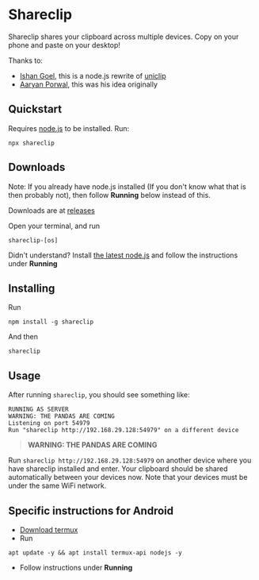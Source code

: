 # Shareclip

Shareclip shares your clipboard across multiple devices. Copy on your phone and paste on your desktop!

Thanks to:
- [Ishan Goel](https://github.com/quackduck/), this is a node.js rewrite of [uniclip](https://github.com/quackduck/uniclip)
- [Aaryan Porwal](https://github.com/aaryanporwal), this was his idea originally

## Quickstart

Requires [node.js](https://nodejs.org/en/) to be installed.
Run:

```
npx shareclip
```

## Downloads

Note: If you already have node.js installed (If you don't know what that is then probably not), then follow **Running** below instead of this.

Downloads are at [releases](https://github.com/KhushrajRathod/shareclip/releases)

Open your terminal, and run

```
shareclip-[os]
```

Didn't understand? Install [the latest node.js](https://nodejs.org/en/) and follow the instructions under **Running**

## Installing

Run
```
npm install -g shareclip
```

And then
```
shareclip
```

## Usage

After running `shareclip`, you should see something like:

```
RUNNING AS SERVER
WARNING: THE PANDAS ARE COMING
Listening on port 54979
Run "shareclip http://192.168.29.128:54979" on a different device
```

> **WARNING: THE PANDAS ARE COMING**

Run `shareclip http://192.168.29.128:54979` on another device where you have shareclip installed and enter. Your clipboard should be shared automatically between your devices now. Note that your devices must be under the same WiFi network.

## Specific instructions for Android

- [Download termux](https://play.google.com/store/apps/details?id=com.termux)
- Run   
```
apt update -y && apt install termux-api nodejs -y
```

- Follow instructions under **Running**
